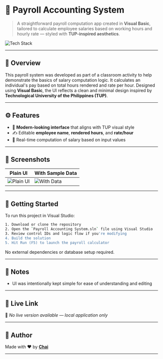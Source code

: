 # 💼 Payroll Accounting System

> A straightforward payroll computation app created in **Visual Basic**, tailored to calculate employee salaries based on working hours and hourly rate — styled with **TUP-inspired aesthetics**.

![Tech Stack](https://img.shields.io/badge/Built%20With-Visual%20Basic-blue)

---

## 📘 Overview

This payroll system was developed as part of a classroom activity to help demonstrate the basics of salary computation logic. It calculates an individual's pay based on total hours rendered and rate per hour. Designed using **Visual Basic**, the UI reflects a clean and minimal design inspired by **Technological University of the Philippines (TUP)**.

---

## ⚙️ Features

- 🧊 **Modern-looking interface** that aligns with TUP visual style  
- ✍️ Editable **employee name**, **rendered hours**, and **rate/hour**  
- 🧮 Real-time computation of salary based on input values  

---

## 📸 Screenshots

| Plain UI | With Sample Data |
|----------|------------------|
| ![Plain UI](https://framerusercontent.com/images/VQtKLsbyI5qkLeWDp7RzfBOIjb4.png) | ![With Data](https://framerusercontent.com/images/GWrsvJGTGsFmwo4BCwYXCR4wz8Y.png) |

---

## 🚀 Getting Started

To run this project in Visual Studio:

```bash
1. Download or clone the repository
2. Open the `Payroll Accounting System.sln` file using Visual Studio
3. Review control IDs and logic flow if you're modifying
4. Build the solution
5. Hit Run (F5) to launch the payroll calculator
```

No external dependencies or database setup required.

---

## 📝 Notes

- UI was intentionally kept simple for ease of understanding and editing  

---

## 🔗 Live Link

🚫 *No live version available — local application only*

---

## 👤 Author

Made with ❤️ by **[Chai](https://github.com/ChristianDeoManlangit)**  

---
